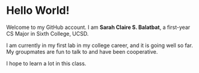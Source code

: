# Hello World!
Welcome to my GitHub account.
I am **Sarah Claire S. Balatbat**, a first-year CS Major in Sixth College, UCSD.

I am currently in my first lab in my college career, and it is going well so far.
My groupmates are fun to talk to and have been cooperative.

I hope to learn a lot in this class.

